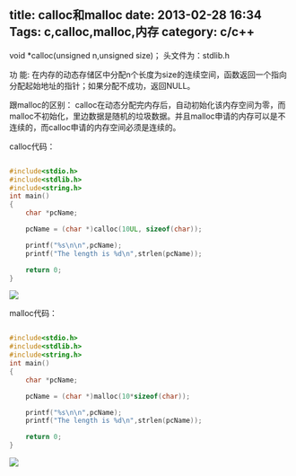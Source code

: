 title: calloc和malloc
date: 2013-02-28 16:34
Tags: c,calloc,malloc,内存
category: c/c++
---

void *calloc(unsigned n,unsigned size)； 头文件为：stdlib.h

功 能: 在内存的动态存储区中分配n个长度为size的连续空间，函数返回一个指向分配起始地址的指针；如果分配不成功，返回NULL。

跟malloc的区别： calloc在动态分配完内存后，自动初始化该内存空间为零，而malloc不初始化，里边数据是随机的垃圾数据。并且malloc申请的内存可以是不连续的，而calloc申请的内存空间必须是连续的。

calloc代码：

``` c

#include<stdio.h>
#include<stdlib.h>
#include<string.h>
int main()
{
    char *pcName;

    pcName = (char *)calloc(10UL, sizeof(char));

    printf("%s\n\n",pcName);
    printf("The length is %d\n",strlen(pcName));

    return 0;
}
```

<img src="http://static.oschina.net/uploads/space/2013/0228/162712_BjrP_185037.png">

malloc代码：

``` c

#include<stdio.h>
#include<stdlib.h>
#include<string.h>
int main()
{
    char *pcName;

    pcName = (char *)malloc(10*sizeof(char));

    printf("%s\n\n",pcName);
    printf("The length is %d\n",strlen(pcName));

    return 0;
}
```

<img src="http://static.oschina.net/uploads/space/2013/0228/162902_7gB0_185037.png">

